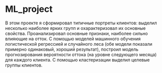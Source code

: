 # ML_project
В этом проекте я сформировал типичные портреты клиентов: выделил несколько наиболее ярких групп и охарактеризовал их основные свойства. Проанализировал основные признаки, наиболее сильно влияющие на отток. С помощью моделей машинного обучения логистической регрессией и случайного леса (обе модели показали примерно одинаковый, хороший результат), построил модель прогнозирования вероятности оттока (на уровне следующего месяца) для каждого клиента. С помощью кластеризации выделил целевые группы клиентов.

